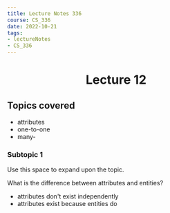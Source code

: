 ```yaml
---
title: Lecture Notes 336
course: CS_336
date: 2022-10-21
tags: 
- lectureNotes
- CS_336
---
```


<center><h1>Lecture 12</h1></center>

## Topics covered
- attributes
- one-to-one
- many-


### Subtopic 1
Use this space to expand upon the topic.


What is the difference between attributes and entities?
- attributes don't exist independently
- attributes exist because entities do

